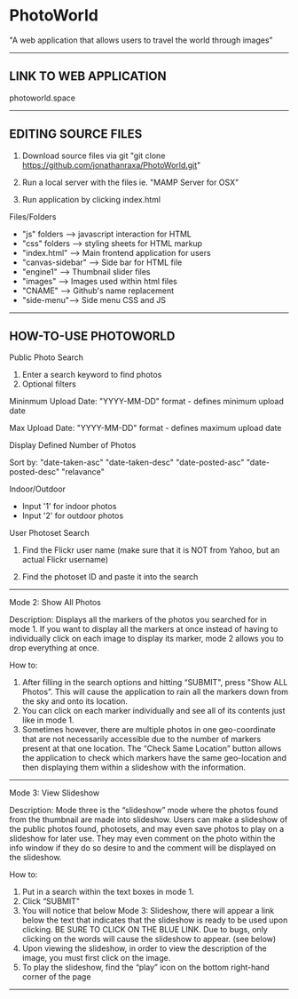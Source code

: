 # PhotoWorld
"A web application that allows users to travel the world through images"

------------------------------------------------------------------------------------
LINK TO WEB APPLICATION 
------------------------------------------------------------------------------------


photoworld.space


------------------------------------------------------------------------------------
EDITING SOURCE FILES
------------------------------------------------------------------------------------

1) Download source files via git
"git clone https://github.com/jonathanraxa/PhotoWorld.git"

2) Run a local server with the files
ie. "MAMP Server for OSX"

3) Run application by clicking index.html


Files/Folders
- "js" folders --> javascript interaction for HTML
- "css" folders --> styling sheets for HTML markup
- "index.html" --> Main frontend application for users
- "canvas-sidebar" --> Side bar for HTML file
- "engine1" --> Thumbnail slider files
- "images" --> Images used within html files
- "CNAME" --> Github's name replacement
- "side-menu"--> Side menu CSS and JS



------------------------------------------------------------------------------------
HOW-TO-USE PHOTOWORLD
------------------------------------------------------------------------------------

Public Photo Search
1) Enter a search keyword to find photos
2) Optional filters

Mininmum Upload Date: 
"YYYY-MM-DD" format - defines minimum upload date

Max Upload Date: 
"YYYY-MM-DD" format - defines maximum upload date

Display Defined Number of Photos

Sort by:
"date-taken-asc" 
"date-taken-desc" 
"date-posted-asc" 
"date-posted-desc"
"relavance"

Indoor/Outdoor 
- Input '1' for indoor photos
- Input '2' for outdoor photos


User Photoset Search
1) Find the Flickr user name (make sure that it is NOT from Yahoo, but an actual Flickr username)

2) Find the photoset ID and paste it into the search

------------------------------------------------------------------------------------

Mode 2: Show All Photos

Description: Displays all the markers of the photos you searched for in mode 1.
If you want to display all the markers at once instead of having to
individually click on each image to display its marker, mode
2 allows you to drop everything at once.

How to:
1) After filling in the search options and hitting “SUBMIT",
press "Show ALL Photos”. This will cause the application to
rain all the markers down from the sky and onto its location.
2) You can click on each marker individually and see
all of its contents just like in mode 1.
3) Sometimes however, there are multiple photos
in one geo-coordinate that are not necessarily
accessible due to the number of markers present at that one location.
The “Check Same Location” button allows the application to check which
markers have the same geo-location and then displaying them
within a slideshow with the information.

------------------------------------------------------------------------------------

Mode 3: View Slideshow

Description: Mode three is the “slideshow” mode where the photos found from the thumbnail
are made into slideshow. Users can make a slideshow of the public photos found,
photosets, and may even save photos to play on a slideshow for later use.
They may even comment on the photo within the info window if they do so desire
to and the comment will be displayed on the slideshow.

How to:
1) Put in a search within the text boxes in mode 1.
2) Click “SUBMIT"
3) You will notice that below Mode 3: Slideshow, there will appear a link below the text that indicates that the slideshow is ready to be used upon clicking. BE SURE TO CLICK ON THE BLUE LINK. Due to bugs, only clicking on the words will cause the slideshow to appear. (see below)
4) Upon viewing the slideshow, in order to view the description of the image, you must first click on the image.
5) To play the slideshow, find the “play” icon on the bottom right-hand corner of the page

------------------------------------------------------------------------------------


